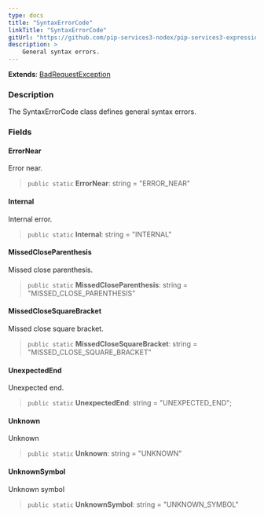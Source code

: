 ```yaml
---
type: docs
title: "SyntaxErrorCode"
linkTitle: "SyntaxErrorCode"
gitUrl: "https://github.com/pip-services3-nodex/pip-services3-expressions-nodex"
description: > 
    General syntax errors.
---
```


**Extends**: [BadRequestException](../../../commons/errors/bad_request_exception)

### Description

The SyntaxErrorCode class defines general syntax errors.

### Fields

<span class="hide-title-link">

#### ErrorNear
Error near.
> `public static` **ErrorNear**: string = "ERROR_NEAR"

#### Internal
Internal error.
> `public static` **Internal**: string = "INTERNAL"

#### MissedCloseParenthesis
Missed close parenthesis.
> `public static` **MissedCloseParenthesis**: string = "MISSED_CLOSE_PARENTHESIS"

#### MissedCloseSquareBracket
Missed close square bracket.
> `public static` **MissedCloseSquareBracket**: string = "MISSED_CLOSE_SQUARE_BRACKET"

#### UnexpectedEnd
Unexpected end.
> `public static` **UnexpectedEnd**: string = "UNEXPECTED_END";

#### Unknown
Unknown
> `public static` **Unknown**: string = "UNKNOWN"

#### UnknownSymbol
Unknown symbol
> `public static` **UnknownSymbol**: string = "UNKNOWN_SYMBOL"


</span>
